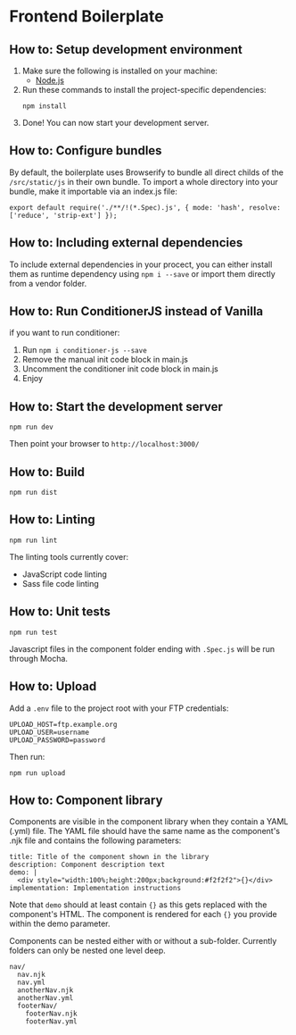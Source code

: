 # Frontend Boilerplate

## How to: Setup development environment
1. Make sure the following is installed on your machine:
    - [Node.js](http://nodejs.org/)
2. Run these commands to install the project-specific dependencies:
    ```
    npm install
    ```
3. Done! You can now start your development server.

## How to: Configure bundles
By default, the boilerplate uses Browserify to bundle all direct childs of the `/src/static/js` in their own bundle. To import a whole directory into your bundle, make it importable via an index.js file: 
```
export default require('./**/!(*.Spec).js', { mode: 'hash', resolve: ['reduce', 'strip-ext'] });
```

## How to: Including external dependencies
To include external dependencies in your procect, you can either install them as runtime dependency using `npm i --save` or import them directly from a vendor folder. 

## How to: Run ConditionerJS instead of Vanilla
if you want to run conditioner:
1. Run `npm i conditioner-js --save`
2. Remove the manual init code block in main.js
3. Uncomment the conditioner init code block in main.js
4. Enjoy

## How to: Start the development server
```
npm run dev
```
Then point your browser to `http://localhost:3000/`

## How to: Build
```
npm run dist
```

## How to: Linting
```
npm run lint
```
The linting tools currently cover:
- JavaScript code linting
- Sass file code linting


## How to: Unit tests
```
npm run test
```
Javascript files in the component folder ending with `.Spec.js` will be run through Mocha.

## How to: Upload
Add a `.env` file to the project root with your FTP credentials:
```
UPLOAD_HOST=ftp.example.org
UPLOAD_USER=username
UPLOAD_PASSWORD=password
```
Then run:
```
npm run upload
```

## How to: Component library
Components are visible in the component library when they contain a YAML (.yml) file.
The YAML file should have the same name as the component's .njk file and contains the following parameters:
```
title: Title of the component shown in the library
description: Component description text
demo: |
  <div style="width:100%;height:200px;background:#f2f2f2">{}</div>
implementation: Implementation instructions
```
Note that `demo` should at least contain `{}` as this gets replaced with the component's HTML.
The component is rendered for each `{}` you provide within the demo parameter.

Components can be nested either with or without a sub-folder. Currently folders can only be nested one level deep.
```
nav/
  nav.njk
  nav.yml
  anotherNav.njk
  anotherNav.yml
  footerNav/
    footerNav.njk
    footerNav.yml
```
